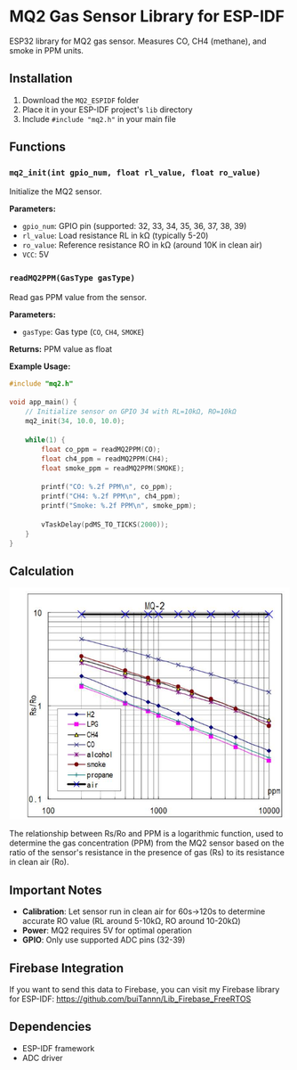 # MQ2 Gas Sensor Library for ESP-IDF

ESP32 library for MQ2 gas sensor. Measures CO, CH4 (methane), and smoke in PPM units.

## Installation

1. Download the `MQ2_ESPIDF` folder
2. Place it in your ESP-IDF project's `lib` directory
3. Include `#include "mq2.h"` in your main file

## Functions

### `mq2_init(int gpio_num, float rl_value, float ro_value)`

Initialize the MQ2 sensor.

**Parameters:**
- `gpio_num`: GPIO pin (supported: 32, 33, 34, 35, 36, 37, 38, 39)
- `rl_value`: Load resistance RL in kΩ (typically 5-20)
- `ro_value`: Reference resistance RO in kΩ (around 10K in clean air)
- `VCC`: 5V

### `readMQ2PPM(GasType gasType)`

Read gas PPM value from the sensor.

**Parameters:**
- `gasType`: Gas type (`CO`, `CH4`, `SMOKE`)

**Returns:** PPM value as float

**Example Usage:**
```c
#include "mq2.h"

void app_main() {
    // Initialize sensor on GPIO 34 with RL=10kΩ, RO=10kΩ
    mq2_init(34, 10.0, 10.0);
    
    while(1) {
        float co_ppm = readMQ2PPM(CO);
        float ch4_ppm = readMQ2PPM(CH4);
        float smoke_ppm = readMQ2PPM(SMOKE);
        
        printf("CO: %.2f PPM\n", co_ppm);
        printf("CH4: %.2f PPM\n", ch4_ppm);
        printf("Smoke: %.2f PPM\n", smoke_ppm);
        
        vTaskDelay(pdMS_TO_TICKS(2000));
    }
}
```

## Calculation

![alt text](image.png)

The relationship between Rs/Ro and PPM is a logarithmic function, used to determine the gas concentration (PPM) from the MQ2 sensor based on the ratio of the sensor's resistance in the presence of gas (Rs) to its resistance in clean air (Ro).

## Important Notes

- **Calibration**: Let sensor run in clean air for 60s->120s to determine accurate RO value (RL around 5-10kΩ, RO around 10-20kΩ)
- **Power**: MQ2 requires 5V for optimal operation
- **GPIO**: Only use supported ADC pins (32-39)

## Firebase Integration

If you want to send this data to Firebase, you can visit my Firebase library for ESP-IDF: https://github.com/buiTannn/Lib_Firebase_FreeRTOS

## Dependencies

- ESP-IDF framework
- ADC driver